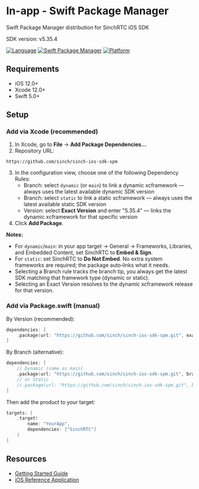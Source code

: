 # In-app - Swift Package Manager
Swift Package Manager distribution for SinchRTC iOS SDK

SDK version: v5.35.4

[![Language](https://img.shields.io/badge/language-Swift-orange?style=flat&logo=swift&logoColor=white)](https://swift.org)
[![Swift Package Manager](https://img.shields.io/badge/SPM-supported-DE5C43.svg?style=flat)](https://swift.org/package-manager/)
[![Platform](https://img.shields.io/badge/platform-iOS%2012%2B-blue.svg?style=flat)](https://developer.apple.com/ios/)

## Requirements

- iOS 12.0+
- Xcode 12.0+
- Swift 5.0+

## Setup

### Add via Xcode (recommended)
1. In Xcode, go to **File** → **Add Package Dependencies...**
2. Repository URL:
```
https://github.com/sinch/sinch-ios-sdk-spm
```
3. In the configuration view, choose one of the following Dependency Rules:
   - Branch: select `dynamic` (or `main`) to link a dynamic xcframework — always uses the latest available dynamic SDK version
   - Branch: select `static` to link a static xcframework — always uses the latest available static SDK version
   - Version: select **Exact Version** and enter "5.35.4" — links the dynamic xcframework for that specific version
4. Click **Add Package**.

**Notes:**
- For `dynamic`/`main`: in your app target → General → Frameworks, Libraries, and Embedded Content, set SinchRTC to **Embed & Sign**.
- For `static`: set SinchRTC to **Do Not Embed**. No extra system frameworks are required; the package auto‑links what it needs.
 - Selecting a Branch rule tracks the branch tip, you always get the latest SDK matching that framework type (dynamic or static).
 - Selecting an Exact Version resolves to the dynamic xcframework release for that version.

### Add via Package.swift (manual)

By Version (recommended):
```swift
dependencies: [
    .package(url: "https://github.com/sinch/sinch-ios-sdk-spm.git", exact: "5.35.4"),
]
```

By Branch (alternative):
```swift
dependencies: [
    // Dynamic (same as main)
    .package(url: "https://github.com/sinch/sinch-ios-sdk-spm.git", branch: "dynamic"),
    // or Static
    //.package(url: "https://github.com/sinch/sinch-ios-sdk-spm.git", branch: "static"),
]
```

Then add the product to your target:
```swift
targets: [
    .target(
        name: "YourApp",
        dependencies: ["SinchRTC"]
    )
]
```

## Resources

- [Getting Started Guide](https://developers.sinch.com/docs/in-app-calling/getting-started/ios/create-app)
- [iOS Reference Application](https://github.com/sinch/rtc-reference-applications/tree/master/ios)
